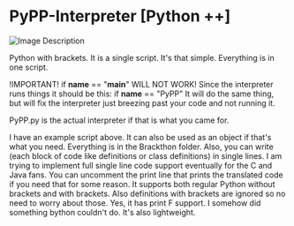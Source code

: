 # PyPP-Interpreter [Python ++]

![Image Description](https://camo.githubusercontent.com/9ed3968ea99e6abae4985775fe3183ddac3885a73058ae9e88971b0b06ab10d7/68747470733a2f2f64726976652e75736572636f6e74656e742e676f6f676c652e636f6d2f646f776e6c6f61643f69643d316c536a316d4c73586c6e664174754b72723142534879644d4243507738356363266578706f72743d646f776e6c6f61642661757468757365723d30)

Python with brackets. It is a single script. It's that simple. Everything is in one script.

!IMPORTANT! if __name__ == "__main__" WILL NOT WORK!
Since the interpreter runs things it should be this:
if __name__ == "PyPP"
It will do the same thing, but will fix the interpreter just breezing past your code and not running it.

PyPP.py is the actual interpreter if that is what you came for.

I have an example script above. It can also be used as an object if that's what you need.
Everything is in the Brackthon folder.
Also, you can write (each block of code like definitions or class definitions) in single lines.
I am trying to implement full single line code support eventually for the C and Java fans.
You can uncomment the print line that prints the translated code if you need that for some reason.
It supports both regular Python without brackets and with brackets. 
Also definitions with brackets are ignored so no need to worry about those.
Yes, it has print F support. I somehow did something bython couldn't do. It's also lightweight.


<!-- ![Image Description](https://drive.usercontent.google.com/download?id=1lSj1mLsXlnfAtuKrr1BSHydMBCPw85cc&export=download&authuser=0) --->
